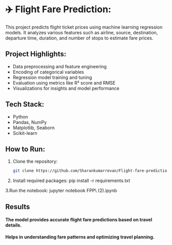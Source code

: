 # ✈️ Flight Fare Prediction:

This project predicts flight ticket prices using machine learning regression models. It analyzes various features such as airline, source, destination, departure time, duration, and number of stops to estimate fare prices.

## Project Highlights:
- Data preprocessing and feature engineering
- Encoding of categorical variables
- Regression model training and tuning
- Evaluation using metrics like R² score and RMSE
- Visualizations for insights and model performance

##  Tech Stack:
- Python
- Pandas, NumPy
- Matplotlib, Seaborn
- Scikit-learn

##  How to Run:
1. Clone the repository:
   ```bash
   git clone https://github.com/Sharankumarrevan/Flight-fare-prediction.git
   
2. Install required packages:
       pip install -r requirements.txt

3.Run the notebook:
     jupyter notebook FPP\ \(2\).ipynb

## Results
#### The model provides accurate flight fare predictions based on travel details.
#### Helps in understanding fare patterns and optimizing travel planning.

